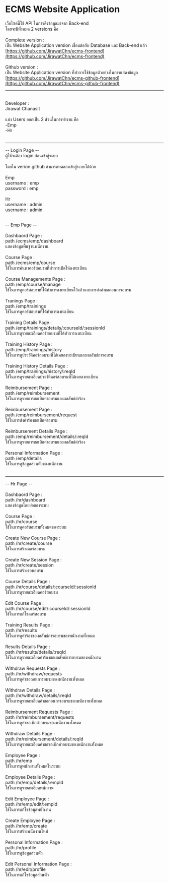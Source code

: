 # ECMS Website Application

เว็บไซด์นี้ใช้ API ในการดึงข้อมูลมาจาก Back-end</br>
โดยจะมีทั้งหมด 2 versions คือ</br>
</br>
Complete version :</br>
เป็น Website Application version เชื่อมต่อกับ Database และ Back-end แล้ว</br>
[https://github.com/JirawatChn/ecms-frontend](https://github.com/JirawatChn/ecms-frontend)</br>
</br>
Github version :</br>
เป็น Website Application version ที่ทำการใช้ข้อมูลตัวอย่างในการแสดงข้อมูล</br>
[https://github.com/JirawatChn/ecms-github-frontend](https://github.com/JirawatChn/ecms-github-frontend)</br>
<hr>
</br>
Developer : </br>
Jirawat Chanasit</br>
</br>
แบ่ง Users ออกเป็น 2 ส่วนในการทำงาน คือ</br>
    -Emp</br>
    -Hr</br>
</br>
<hr>

-- Login Page --</br>
ผู้ใช้จะต้อง login ก่อนเข้าสู่ระบบ</br>
</br>
โดยใน verion github สามารถทดลองเข้าสู่ระบบได้ด้วย</br>
</br>
Emp</br>
username : emp</br>
password : emp</br>
</br>
Hr</br>
username : admin</br>
username : admin</br>
</br>
</hr>
-- Emp Page --</br>
</br>
Dashbaord Page : </br>
path /ecms/emp/dashboard </br>
แสดงข้อมูลพื้นฐานพนักงาน</br>
</br>
Course Page : </br>
path /ecms/emp/course  </br>
ใช้ในการค้นหาคอร์สอบรมที่ทำการเปิดให้ลงทะเบียน</br>
</br>
Course Managements Page : </br>
path /emp/course/manage </br>
ใช้ในการดูคอร์สอบรมที่ได้ทำการลงทะเบียนไว้แล้วและการส่งคำขอถอนการอบรม</br>
</br>
Tranings Page : </br>
path /emp/trainings</br>
ใช้ในการดูคอร์สอบรมที่ได้ทำการลงทะเบียน</br>
</br>
Training Details Page : </br>
path /emp/trainings/details/:courseId/:sessionId</br>
ใช้ในการดูรายละเอียดคอร์สอบรมที่ได้ทำการลงทะเบียน </br>
</br>
Training History Page : </br>
path /emp/trainings/history</br>
ใช้ในการดูประวัติคอร์สอบรมที่ได้เคยลงทะเบียนและผลลัพธ์การอบรม</br>
</br>
Training History Details Page : </br>
path /emp/trainings/history/:reqId</br>
ใช้ในการดูรายละเอียดประวัติคอร์สอบรมที่ได้เคยลงทะเบียน</br>
</br>
Reimbursement Page : </br>
path /emp/reimbursement</br>
ใช้ในการดูรายการขอเบิกค่าอบรมและผลลัพธ์คำร้อง</br>
</br>
Reimbursement Page : </br>
path /emp/reimbursement/request</br>
ใช้ในการส่งคำร้องขอเบิกค่าอบรม</br>
</br>
Reimbursement Details Page : </br>
path /emp/reimbursement/details/:reqId</br>
ใช้ในการดูรายการขอเบิกค่าอบรมและผลลัพธ์คำร้อง</br>
</br>
Personal Information Page : </br>
path /emp/details</br>
ใช้ในการดูข้อมูลส่วนตัวของพนักงาน</br>
</br>
<hr>
-- Hr Page --</br>
</br>
Dashbaord Page : </br>
path /hr/dashboard </br>
แสดงข้อมูลโดยย่อของระบบ</br>
</br>
Course Page : </br>
path /hr/course</br>
ใช้ในการดูคอร์สอบรมทั้งหมดของระบบ</br>
</br>
Create New Course Page : </br>
path /hr/create/course</br>
ใช้ในการสร้างคอร์สอบรม</br>
</br>
Create New Session Page : </br>
path /hr/create/session</br>
ใช้ในการสร้างรอบอบรม</br>
</br>
Course Details Page : </br>
path /hr/course/details/:courseId/:sessionId</br>
ใช้ในการดูรายละเอียดคอร์สอบรม</br>
</br>
Edit Course Page : </br>
path /hr/course/edit/:courseId/:sessionId</br>
ใช้ในการแก้ไขคอร์สอบรม</br>
</br>
Training Results Page : </br>
path /hr/results</br>
ใช้ในการดูคำร้องขอผลลัพธ์การอบรมของพนักงานทั้งหมด</br>
</br>
Results Details Page : </br>
path /hr/results/details/:reqId</br>
ใช้ในการดูรายละเอียดคำร้องขอผลลัพธ์การอบรมของพนักงาน</br>
</br>
Withdraw Requests Page : </br>
path /hr/withdraw/requests</br>
ใช้ในการดูคำขอถอนการอบรมของพนักงานทั้งหมด</br>
</br>
Withdraw Details Page : </br>
path /hr/withdraw/details/:reqId</br>
ใช้ในการดูรายละเอียดคำขอถอนการอบรมของพนักงานทั้งหมด</br>
</br>
Reimbursement Requests Page : </br>
path /hr/reimbursement/requests</br>
ใช้ในการดูคำขอเบิกค่าอบรมของพนักงานทั้งหมด</br>
</br>
Withdraw Details Page : </br>
path /hr/reimbursement/details/:reqId</br>
ใช้ในการดูรายละเอียดคำขอขอเบิกค่าอบรมของพนักงานทั้งหมด</br>
</br>
Employee Page : </br>
path /hr/emp</br>
ใช้ในการดูพนักงานทั้งหมดในระบบ</br>
</br>
Employee Details Page : </br>
path /hr/emp/details/:empId</br>
ใช้ในการดูรายละเอียดพนักงาน</br>
</br>
Edit Employee Page : </br>
path /hr/emp/edit/:empId</br>
ใช้ในการแก้ไขข้อมูลพนักงาน</br>
</br>
Create Employee Page : </br>
path /hr/emp/create</br>
ใช้ในการสร้างพนักงานใหม่</br>
</br>
Personal Information Page : </br>
path /hr/profile</br>
ใช้ในการดูข้อมูลส่วนตัว</br>
</br>
Edit Personal Information Page : </br>
path /hr/edit/profile</br>
ใช้ในการแก้ไขข้อมูลส่วนตัว</br>

